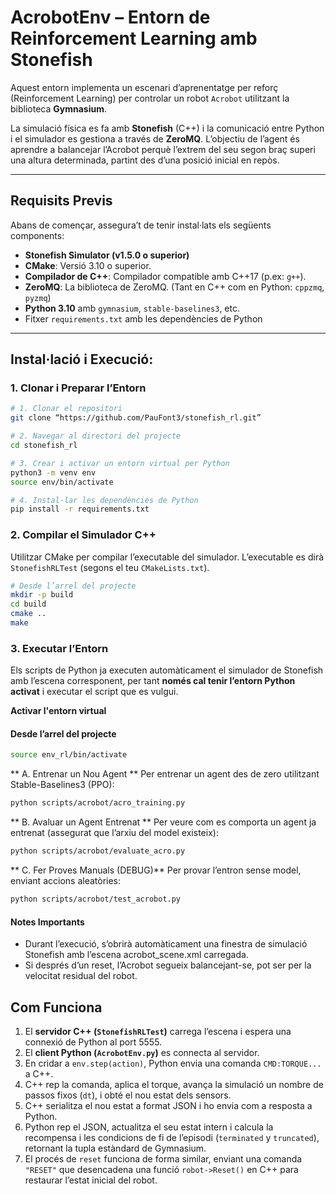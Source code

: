 # AcrobotEnv – Entorn de Reinforcement Learning amb Stonefish

Aquest entorn implementa un escenari d’aprenentatge per reforç (Reinforcement Learning) per controlar un robot `Acrobot` utilitzant la biblioteca **Gymnasium**. 

La simulació física es fa amb **Stonefish** (C++) i la comunicació entre Python i el simulador es gestiona a través de **ZeroMQ**.
L’objectiu de l’agent és aprendre a balancejar l’Acrobot perquè l’extrem del seu segon braç superi una altura determinada, partint des d’una posició inicial en repòs. 

---

## Requisits Previs

Abans de començar, assegura’t de tenir instal·lats els següents components:
- **Stonefish Simulator (v1.5.0 o superior)** 
- **CMake**: Versió 3.10 o superior.
- **Compilador de C++**: Compilador compatible amb C++17 (p.ex: `g++`).
- **ZeroMQ**: La biblioteca de ZeroMQ. (Tant en C++ com en Python: `cppzmq`, `pyzmq`)  
- **Python 3.10** amb `gymnasium`, `stable-baselines3`, etc.
- Fitxer `requirements.txt` amb les dependències de Python

---

## Instal·lació i Execució:

### 1. Clonar i Preparar l’Entorn
```bash 
# 1. Clonar el repositori
git clone “https://github.com/PauFont3/stonefish_rl.git”

# 2. Navegar al directori del projecte 
cd stonefish_rl

# 3. Crear i activar un entorn virtual per Python 
python3 -m venv env 
source env/bin/activate 

# 4. Instal·lar les dependències de Python 
pip install -r requirements.txt 
```

### 2. Compilar el Simulador C++ 
Utilitzar CMake per compilar l’executable del simulador. L’executable es dirà `StonefishRLTest` (segons el teu `CMakeLists.txt`). 
```bash 
# Desde l’arrel del projecte
mkdir -p build 
cd build 
cmake .. 
make 
```

### 3. Executar l’Entorn 

Els scripts de Python ja executen automàticament el simulador de Stonefish amb l’escena corresponent, per tant **només cal tenir l’entorn Python activat** i executar el script que es vulgui.

**Activar l'entorn virtual**
#### Desde l’arrel del projecte
```bash
source env_rl/bin/activate
```

** A. Entrenar un Nou Agent **
Per entrenar un agent des de zero utilitzant Stable-Baselines3 (PPO): 
```bash 
python scripts/acrobot/acro_training.py
``` 

** B. Avaluar un Agent Entrenat **
Per veure com es comporta un agent ja entrenat (assegurat que l’arxiu del model existeix): 
```bash 
python scripts/acrobot/evaluate_acro.py
``` 

** C. Fer Proves Manuals (DEBUG)**
Per provar l’entron sense model, enviant accions aleatòries: 
```bash 
python scripts/acrobot/test_acrobot.py
```

#### Notes Importants
- Durant l’execució, s’obrirà automàticament una finestra de simulació Stonefish amb l’escena acrobot_scene.xml carregada.
- Si després d’un reset, l’Acrobot segueix balancejant-se, pot ser per la velocitat residual del robot.





## Com Funciona 
1. El **servidor C++ (`StonefishRLTest`)** carrega l’escena i espera una connexió de Python al port 5555.
2. El **client Python (`AcrobotEnv.py`)** es connecta al servidor.
3. En cridar a `env.step(action)`, Python envia una comanda `CMD:TORQUE...` a C++.
4. C++ rep la comanda, aplica el torque, avança la simulació un nombre de passos fixos (`dt`), i obté el nou estat dels sensors.
5. C++ serialitza el nou estat a format JSON i ho envia com a resposta a Python.
6. Python rep el JSON, actualitza el seu estat intern i calcula la recompensa i les condicions de fi de l’episodi (`terminated` y `truncated`), retornant la tupla estàndard de Gymnasium.
7. El procés de `reset` funciona de forma similar, enviant una comanda `"RESET"` que desencadena una funció `robot->Reset()` en C++ para restaurar l’estat inicial del robot.
